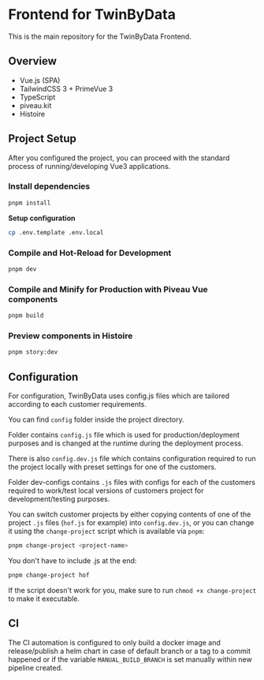 # Frontend for TwinByData

This is the main repository for the TwinByData Frontend.

## Overview

- Vue.js (SPA)
- TailwindCSS 3 + PrimeVue 3
- TypeScript
- piveau.kit
- Histoire

## Project Setup

After you configured the project, you can proceed with the standard process of running/developing Vue3 applications.

### Install dependencies

```sh
pnpm install
```

**Setup configuration**
```sh
cp .env.template .env.local
```

### Compile and Hot-Reload for Development

```sh
pnpm dev
```

### Compile and Minify for Production with Piveau Vue components

```sh
pnpm build
```

### Preview components in Histoire

```sh
pnpm story:dev
```

## Configuration

For configuration, TwinByData uses config.js files which are tailored according to each customer requirements.

You can find ```config``` folder inside the project directory.

Folder contains ```config.js``` file which is used for production/deployment purposes and is changed at the runtime during the deployment process.

There is also ```config.dev.js``` file which contains configuration required to run the project locally with preset settings for one of the customers.

Folder dev-configs contains ```.js``` files with configs for each of the customers required to work/test local versions of customers project for development/testing purposes.

You can switch customer projects by either copying contents of one of the project ```.js``` files (```hof.js``` for example) into ```config.dev.js```, or you can change it using the ```change-project``` script which is available via ```pnpm```:
```sh
pnpm change-project <project-name>
```

You don't have to include .js at the end:
```sh
pnpm change-project hof
```

If the script doesn't work for you, make sure to run ```chmod +x change-project``` to make it executable.

## CI

The CI automation is configured to only build a docker image and release/publish a helm chart in case of default branch
or a tag to a commit happened or if the variable `MANUAL_BUILD_BRANCH` is set manually within new pipeline created.
